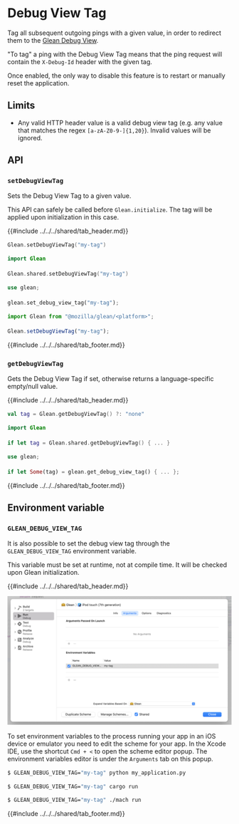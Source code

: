 # Debug View Tag

Tag all subsequent outgoing pings with a given value, in order to redirect
them to the [Glean Debug View](../../user/debugging/index.html#glean-debug-view).

"To tag" a ping with the Debug View Tag means that the ping request
will contain the `X-Debug-Id` header with the given tag.

Once enabled, the only way to disable this feature is to restart or manually reset the application.

## Limits

- Any valid HTTP header value is a valid debug view tag (e.g. any value that matches the
regex `[a-zA-Z0-9-]{1,20}`). Invalid values will be ignored.

## API

### `setDebugViewTag`

Sets the Debug View Tag to a given value.

This API can safely be called before `Glean.initialize`.
The tag will be applied upon initialization in this case.

{{#include ../../../shared/tab_header.md}}
<div data-lang="Kotlin" class="tab">

```kotlin
Glean.setDebugViewTag("my-tag")
```
</div>

<div data-lang="Java" class="tab"></div>

<div data-lang="Swift" class="tab">

```Swift
import Glean

Glean.shared.setDebugViewTag("my-tag")
```

</div>
<div data-lang="Python" class="tab"></div>
<div data-lang="Rust" class="tab">

```Rust
use glean;

glean.set_debug_view_tag("my-tag");
```
</div>
<div data-lang="JavaScript" class="tab">

```js
import Glean from "@mozilla/glean/<platform>";

Glean.setDebugViewTag("my-tag");
```
</div>
<div data-lang="Firefox Desktop" class="tab"></div>
{{#include ../../../shared/tab_footer.md}}

### `getDebugViewTag`

Gets the Debug View Tag if set, otherwise returns a language-specific empty/null value.

{{#include ../../../shared/tab_header.md}}
<div data-lang="Kotlin" class="tab">

```kotlin
val tag = Glean.getDebugViewTag() ?: "none"
```
</div>

<div data-lang="Java" class="tab"></div>

<div data-lang="Swift" class="tab">

```Swift
import Glean

if let tag = Glean.shared.getDebugViewTag() { ... }
```

</div>
<div data-lang="Python" class="tab"></div>
<div data-lang="Rust" class="tab">

```Rust
use glean;

if let Some(tag) = glean.get_debug_view_tag() { ... };
```
</div>

<div data-lang="JavaScript" class="tab"></div>

<div data-lang="Firefox Desktop" class="tab"></div>
{{#include ../../../shared/tab_footer.md}}

## Environment variable

### `GLEAN_DEBUG_VIEW_TAG`

It is also  possible to set the debug view tag through
the `GLEAN_DEBUG_VIEW_TAG` environment variable.

This variable must be set at runtime, not at compile time.
It will be checked upon Glean initialization.

{{#include ../../../shared/tab_header.md}}
<div data-lang="Kotlin" class="tab"
  data-info="Although it is technically possible to use this environment variable in Android, the Glean team is not aware of a proper way to set environment variables in Android devices or emulators. When in this environment, enable debugging features through the <a href='../../user/debugging/android.html'>GleanDebugActivity</a>"></div>
<div data-lang="Java" class="tab"
  data-info="Although it is technically possible to use this environment variable in Android, the Glean team is not aware of a proper way to set environment variables in Android devices or emulators. When in this environment, enable debugging features through the <a href='../../user/debugging/android.html'>GleanDebugActivity</a>"></div>
<div data-lang="Swift" class="tab">

  ![Xcode IDE scheme editor popup screenshot](./screenshots/debug_view_tag_screenshot_swift.png "GLEAN_DEBUG_VIEW_TAG")

  To set environment variables to the process running your app in an iOS device or emulator you need to edit the scheme for your app. In the Xcode IDE, use the shortcut `Cmd + <` to open the scheme editor popup. The environment variables editor is under the `Arguments` tab on this popup.
</div>
<div data-lang="Python" class="tab">

```bash
$ GLEAN_DEBUG_VIEW_TAG="my-tag" python my_application.py
```
</div>
<div data-lang="Rust" class="tab">

```bash
$ GLEAN_DEBUG_VIEW_TAG="my-tag" cargo run
```
</div>
<div data-lang="JavaScript" class="tab" data-info="It is not possible to access environment variables from the currently supported JavaScript platforms: Qt and browsers."></div>
<div data-lang="Firefox Desktop" class="tab">

```bash
$ GLEAN_DEBUG_VIEW_TAG="my-tag" ./mach run
```
</div>
{{#include ../../../shared/tab_footer.md}}
